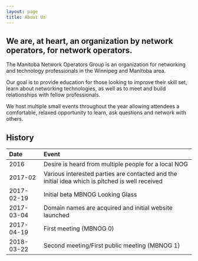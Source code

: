 ```yaml
---
layout: page
title: About Us
---
```


## We are, at heart, an organization by network operators, for network operators.

The Manitoba Network Operators Group is an organization for networking and technology professionals in the Winnipeg and Manitoba area.

Our goal is to provide education for those looking to improve their skill set, learn about networking technologies, as well as to meet and build relationships with fellow professionals.

We host multiple small events throughout the year allowing attendees a comfortable, relaxed opportunity to learn, ask questions and network with others.

## History

| Date | Event |
| :--- | :--- |
| 2016 | Desire is heard from multiple people for a local NOG |
| 2017-02 | Various interested parties are contacted and the initial idea which is pitched is well received |
| 2017-02-19 | Initial beta MBNOG Looking Glass |
| 2017-03-04 | Domain names are acquired and initial website launched |
| 2017-04-19 | First meeting (MBNOG 0) |
| 2018-03-22 | Second meeting/First public meeting (MBNOG 1) |

